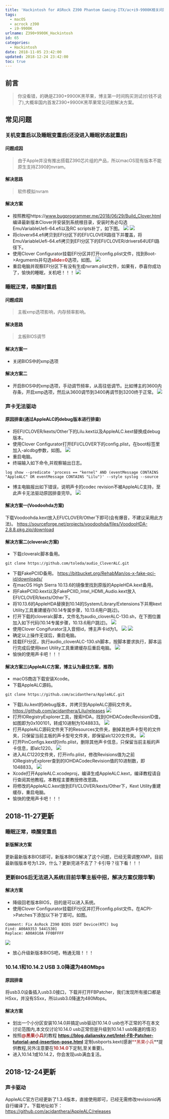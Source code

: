 ```yaml
---
title: 'Hackintosh for ASRock Z390 Phantom Gaming-ITX/ac+i9-9900K相关问题解决方案'
tags:
  - macOS
  - acrock z390
  - i9-9900K
urlname: Z390+9900K_Hackintosh
id: 65
categories:
  - Hackintosh
date: 2018-11-05 23:42:00
updated: 2018-12-24 23:42:00
toc: true
---
```


## 前言
> 你没看错，的确是Z390+9900K黑苹果，博主第一时间购买测试(价钱不说了),大概率国内首发Z390+9900K黑苹果常见问题解决方案。

<!--more-->

## 常见问题
### 关机变重启以及睡眠变重启(还没进入睡眠状态就重启)
#### 问题成因
> 由于Apple并没有推出搭载Z390芯片组的产品，所以macOS现有版本不能原生支持Z390的nvram。

#### 解决思路
> 软件模拟nvram

#### 解决方案
* 按照教程https://www.bugprogrammer.me/2018/06/29/Build_Clover.html 编译最新版本Clover并安装到系统根目录，安装时务必勾选EmuVariableUefi-64.efi以及RC scripts补丁，如下图。
![](/images/bcd6ee3a667abb6122e6e0f2949780f24239ff9c.jpg)
![](/images/4815b4ff57c6a9c13e0f241338e2efe20a873e89.jpg)
* 将cloverx64.efi拷贝到EFI分区下的EFI/CLOVER路径下并覆盖，将EmuVariableUefi-64.efi拷贝到EFI分区下的EFI/CLOVER/drivers64UEFI路径下。
* 使用Clover Configurator挂载EFI分区并打开config.plist文件，找到Boot->Arguments并勾选<font color=#A52A2A >**slide=0**</font>选项，如图。
![](/images/6dbccfd2934608daf91c88c82fe855fe784b3cb5.jpg)
* 重启电脑并观察EFI分区下有没有生成nvram.plist文件，如果有，恭喜你成功了，愉快的睡眠，关机吧！！！
![](/images/bf3550f928cc2f9c09b4fc7070df84263589c525.jpg)

### 睡眠正常，唤醒时重启
#### 问题成因
> 主板xmp选项影响，内存频率影响。

#### 解决思路
> 主板BIOS调节

#### 解决方案一
* 关闭BIOS中的xmp选项

#### 解决方案二
* 开启BIOS中的xmp选项，手动调节频率，从高往低调节。比如博主的3600内存条，开启xmp选项，然后从3600调节到3400再调节到3200终于正常。
![](/images/38f6aec51417d2b04576b9abe8e904082f29350d.jpg)

### 声卡无法驱动
#### 原因排查(通过AppleALC的debug版本进行排查)
* 将EFI/CLOVER/kexts/Other下的Lilu.kext以及AppleALC.kext替换成debug版本。
* 使用Clover Configurator打开EFI/CLOVER下的config.plist，在boot标签里加入-alcdbg参数，如图。
![](/images/bb6d9bc06e1eb89f5ea6c707c7d39faa8ac2b3ec.jpg)
* 重启电脑。
* 终端输入如下命令,并观察输出日志。
```
log show --predicate 'process == "kernel" AND (eventMessage CONTAINS "AppleALC" OR eventMessage CONTAINS "Lilu")' --style syslog --source
```
* 博主电脑报出如下错误，说明声卡的codec revision不被AppleALC支持，至此声卡无法驱动原因排查完毕。
![](/images/4cef17af216f23a89f170a13c6e9f733afc8662f.jpg)

#### 解决方案一(Voodoohda方案)
下载Voodoohda.kext放入EFI/CLOVER/Other下即可(会有爆音，不建议采用此方法)。
https://sourceforge.net/projects/voodoohda/files/VoodooHDA-2.8.8.pkg.zip/download

#### 解决方案二(cloveralc方案)
* 下载cloveralc脚本备用。
```
git clone https://github.com/toleda/audio_CloverALC.git
```
* 下载FakePCIID备用。
 https://bitbucket.org/RehabMan/os-x-fake-pci-id/downloads/
* 在macOS High Sierra 10.13.6的镜像里找到原版的AppleHDA.kext备用。
* 将FakePCIID.kext以及FakePCIID_Intel_HDMI_Audio.kext放入EFI/CLOVER/kexts/Other下。
* 将10.13.6的AppleHDA替换到10.14的System/Library/Extensions下并用kext Utility工具重建缓存(10.14专属步骤，10.13.6用户跳过)。
* 打开下载的cloveralc脚本，文件名为audio_cloverALC-130.sh，在下图位置加入如下代码(10.14专属步骤，10.13.6用户跳过)。
![](/images/70dadbce56ef011d83c82ff33b079b76590faff6.jpg)
* 使用Clover Congifurator注入音频id，博主声卡id为1。
![](/images/26262cd97b32e9f3975e92cb6d5cfd8751ee1fc8.jpg)
![](/images/95bb5d05a4647695006c3ecce1ed54ac805ff67f.jpg)
* 确定以上操作无误后，重启电脑。
* 挂载EFI分区，执行audio_cloverALC-130.sh脚本，按脚本要求执行，脚本运行完成后使用kext Utility工具重建缓存后重启电脑。
![](/images/8d8ac20f0c6831edc44c24c8cf2c7f9674dd646c.jpg)
* 愉快的使用声卡吧！！！

#### 解决方案三(AppleALC方案，博主认为最佳方案，推荐)
* macOS商店下载安装Xcode。
* 下载AppleALC源码。
```
git clone https://github.com/acidanthera/AppleALC.git
```
* 下载Lilu.kext的debug版本，并拷贝到AppleALC源码文件夹。
https://github.com/acidanthera/Lilu/releases
![](/images/5af8451dbb09aa96fcd3e0a19d621e7d5f6358fd.jpg)
* 打开IORegistryExplorer工具，搜索HDA，找到IOHDACodecRevisionID值，如图即为0x100101，转成10进制为1048833。
![](/images/8c4b32a8f1c52d2042862c30a18402e8543bea48.jpg)
* 打开AppleALC源码文件夹下的Resources文件夹，删掉其他声卡型号的文件夹，只保留当前主板的声卡型号文件夹，即保留alc1220文件夹。
![](/images/4c625d128f744047375a9258316d9b2c91d988f3.jpg)
* 打开PinConfigs.kext的info.plist，删除其他声卡信息，只保留当前主板的声卡信息，即alc1220。
![](/images/5116d7b08b15be2b52486a9000fff0d635779f1d.jpg)
* 进入ALC1220文件夹，打开info.plist，修改Revisions值为之前IORegistryExplorer查到的IOHDACodecRevision值的10进制数，即1048833。
![](/images/a0ec8957c76bfcae2efd370694d34b97607c9ce8.jpg)
* Xcode打开AppleALC.xcodeproj，编译生成AppleALC.kext，编译教程请自行查阅其他教程。本教程主要教授修改思路。
* 将修改的AppleALC.kext放到EFI/CLOVER/kexts/Other下，Kext Utility重建缓存，重启电脑。
* 愉快的使用声卡吧！！！

## 2018-11-27更新
### 睡眠正常，唤醒变重启
#### 新版解决方案
更新最新版本BIOS即可，新版本BIOS解决了这个问题，已经无需调整XMP。目前最新版版本号为1.29，什么？更新完进不去了？卡引导？往下看！！！
### 更新BIOS后无法进入系统(目前华擎主板中招，解决方案仅限华擎)
#### 解决方案
* 降级回老版本BIOS，目的是可以进入系统。
* 使用Clover Configurator挂载EFI分区并打开config.plist文件。在ACPI->Patches下添加以下补丁即可。如图。
```
Comment: Fix AsRock Z390 BIOS DSDT Device(RTC) bug
Find: A00A9353 54415301
Replace: A00A910A FF0BFFFF 
```
 ![](/images/b41603cdf0f9c80d869d8ac478cdd65a092cf648.jpg)
* 放心升级新版本BIOS吧，畅通无阻！！！

### 10.14.1和10.14.2 USB 3.0降速为480Mbps
#### 原因排查
将usb3.0设备插入usb3.0接口，下载并打开FBPatcher，我们发现所有接口都是HSxx，并没有SSxx，所以usb3.0降速为480Mbps。
#### 解决方案
* 划出一个小分区安装10.14.0并搞定usb驱动(10.14.0 usb也不正常的不在本文讨论范围内,本文仅讨论10.14.0 usb正常但是升级到10.14.1 usb降速的情况)
* 按照<font color=#A52A2A >**@黑果小兵**</font>的教程 **https://blog.daliansky.net/Intel-FB-Patcher-tutorial-and-insertion-pose.html** 定制usbports.kext(感谢<font color=#A52A2A >**黑果小兵</font>**提供教程,另外注意要在<font color=#A52A2A >**10.14.0**</font>下定制,至关重要)。
* 进入10.14.1或10.14.2，你会发现usb满血复活。

## 2018-12-24更新
### 声卡驱动
AppleALC官方已经更新了1.3.4版本，直接使用即可，已经无需修改revisionid再自行编译了。下载地址如下：
https://github.com/acidanthera/AppleALC/releases